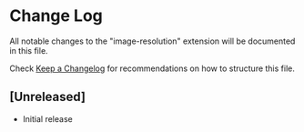 # Change Log

All notable changes to the "image-resolution" extension will be documented in this file.

Check [Keep a Changelog](http://keepachangelog.com/) for recommendations on how to structure this file.

## [Unreleased]

- Initial release